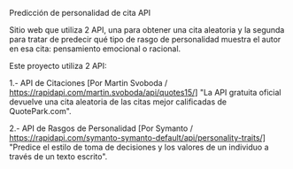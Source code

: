 Predicción de personalidad de cita API

Sitio web que utiliza 2 API, una para obtener una cita aleatoria y la segunda para tratar de predecir qué tipo de rasgo de personalidad muestra el autor en esa cita: pensamiento emocional o racional.

Este proyecto utiliza 2 API:

1.- API de Citaciones [Por Martin Svoboda / https://rapidapi.com/martin.svoboda/api/quotes15/]
"La API gratuita oficial devuelve una cita aleatoria de las citas mejor calificadas de QuotePark.com".

2.- API de Rasgos de Personalidad [Por Symanto / https://rapidapi.com/symanto-symanto-default/api/personality-traits/]
"Predice el estilo de toma de decisiones y los valores de un individuo a través de un texto escrito".